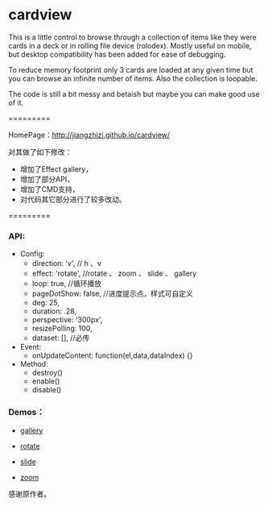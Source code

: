 cardview
========

This is a little control to browse through a collection of items like they were cards in a deck or in rolling file device (rolodex). Mostly useful on mobile, but desktop compatibility has been added for ease of debugging.

To reduce memory footprint only 3 cards are loaded at any given time but you can browse an infinite number of items. Also the collection is loopable.

The code is still a bit messy and betaish but maybe you can make good use of it.

=========

HomePage：http://jiangzhizi.github.io/cardview/


对其做了如下修改：

- 增加了Effect gallery，
- 增加了部分API，
- 增加了CMD支持，
- 对代码其它部分进行了较多改动。

=========

### API:

 - Config:
    - direction: 'v', // h 、v 
    - effect: 'rotate', //rotate 、 zoom 、 slide 、 gallery
    - loop: true, //循环播放
    - pageDotShow: false, //进度提示点，样式可自定义
    - deg: 25,
    - duration: .28,
    - perspective: '300px',
    - resizePolling: 100,
    - dataset: [], //必传
 - Event:
    - onUpdateContent: function(el,data,dataIndex) {}
 - Method:
    - destroy()
    - enable()
    - disable()

### Demos：

- [gallery](http://jiangzhizi.github.io/cardview/demos/gallery/index.html)

- [rotate](http://jiangzhizi.github.io/cardview/demos/rotate/index.html)

- [slide](http://jiangzhizi.github.io/cardview/demos/slide/index.html)

- [zoom](http://jiangzhizi.github.io/cardview/demos/zoom/index.html)

感谢原作者。

